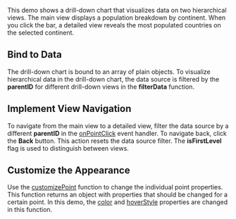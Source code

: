 This demo shows a drill-down chart that visualizes data on two hierarchical views. The main view displays a population breakdown by continent. When you click the bar, a detailed view reveals the most populated countries on the selected continent.

## Bind to Data

The drill-down chart is bound to an array of plain objects. To visualize hierarchical data in the drill-down chart, the data source is filtered by the **parentID** for different drill-down views in the **filterData** function.


## Implement View Navigation

To navigate from the main view to a detailed view, filter the data source by a different **parentID** in the [onPointClick](/Documentation/ApiReference/UI_Components/dxChart/Configuration/#onPointClick) event handler. To navigate back, click the **Back** button. This action resets the data source filter. The **isFirstLevel** flag is used to distinguish between views. 


## Customize the Appearance

Use the [customizePoint](/Documentation/ApiReference/UI_Components/dxChart/Configuration/#customizePoint) function to change the individual point properties. This function returns an object with properties that should be changed for a certain point. In this demo, the [color](/Documentation/ApiReference/UI_Components/dxChart/Configuration/series/point/#color) and [hoverStyle](/Documentation/ApiReference/UI_Components/dxChart/Configuration/series/point/hoverStyle/) properties are changed in this function. 
